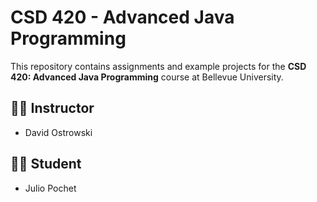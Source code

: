 # CSD 420 - Advanced Java Programming

This repository contains assignments and example projects for the **CSD 420: Advanced Java Programming** course at Bellevue University.

## 👨‍🏫 Instructor

- David Ostrowski

## 👨‍🎓 Student

- Julio Pochet
